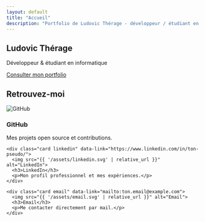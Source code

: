 ```yaml
---
layout: default
title: "Accueil"
description: "Portfolio de Ludovic Thérage - développeur / étudiant en informatique"
---
```


<section class="hero">
    <div class="hero-inner">
        <h1 class="hero-title">Ludovic <strong>Thérage</strong></h1>
        <p class="hero-sub">Développeur & étudiant en informatique</p>
        <a href="{{ '/portfolio/' | relative_url }}" class="cta">Consulter mon portfolio</a>
    </div>
</section>

<section class="socials">
  <h2>Retrouvez-moi</h2>
  <div class="cards-container">
    <div class="card github" data-link="https://github.com/ton-pseudo">
      <img src="{{ '/assets/github.svg' | relative_url }}" alt="GitHub">
      <h3>GitHub</h3>
      <p>Mes projets open source et contributions.</p>
    </div>

    <div class="card linkedin" data-link="https://www.linkedin.com/in/ton-pseudo/">
      <img src="{{ '/assets/linkedin.svg' | relative_url }}" alt="LinkedIn">
      <h3>LinkedIn</h3>
      <p>Mon profil professionnel et mes expériences.</p>
    </div>

    <div class="card email" data-link="mailto:ton.email@example.com">
      <img src="{{ '/assets/email.svg' | relative_url }}" alt="Email">
      <h3>Email</h3>
      <p>Me contacter directement par mail.</p>
    </div>
  </div>
</section>
